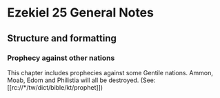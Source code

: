 # Ezekiel 25 General Notes
## Structure and formatting

### Prophecy against other nations
This chapter includes prophecies against some Gentile nations. Ammon, Moab, Edom and Philistia will all be destroyed. (See: [[rc://*/tw/dict/bible/kt/prophet]])